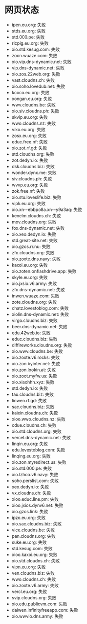 # 网页状态
- ipen.eu.org: 失败
- stds.eu.org: 失败
- std.000.pe: 失败
- ricpig.eu.org: 失败
- xio.std.kesug.com: 失败
- zoon.wuaze.com: 失败
- xio.vip.dns-dynamic.net: 失败
- vip.dns-dynamic.net: 失败
- xio.zos.22web.org: 失败
- vast.cloudns.ch: 失败
- xio.soho.lovedub.net: 失败
- kcoco.eu.org: 失败
- xongan.eu.org: 失败
- wwv.cloudns.be: 失败
- xio.siv.cloudns.ph: 失败
- skvip.eu.org: 失败
- wwo.cloudns.nz: 失败
- viko.eu.org: 失败
- zosx.eu.org: 失败
- educ.free.nf: 失败
- xio.zot.rf.gd: 失败
- std.cloudns.org: 失败
- zot.dedyn.io: 失败
- dsk.cloudns.biz: 失败
- wonder.dynx.me: 失败
- siv.cloudns.ph: 失败
- wvvp.eu.org: 失败
- zok.free.nf: 失败
- xio.stu.loveslife.biz: 失败
- vipk.eu.org: 失败
- xio.xn--ebbpo8a.xn--y9a3aq: 失败
- kenelm.cloudns.ch: 失败
- mov.cloudns.org: 失败
- fox.dns-dynamic.net: 失败
- xio.xeo.dedyn.io: 失败
- std.great-site.net: 失败
- xio.gzos.rr.nu: 失败
- zfo.cloudns.org: 失败
- xio.zoxte.dns.navy: 失败
- kaxoi.eu.org: 失败
- xio.zoten.onflashdrive.app: 失败
- skyle.eu.org: 失败
- xio.jxsio.v6.army: 失败
- zfo.dns-dynamic.net: 失败
- inwen.wuaze.com: 失败
- zote.cloudns.org: 失败
- chatz.lovestoblog.com: 失败
- xiolin.dns-dynamic.net: 失败
- virgo.cloudns.biz: 失败
- beer.dns-dynamic.net: 失败
- edu.42web.io: 失败
- educ.cloudns.biz: 失败
- diffireworks.cloudns.org: 失败
- xio.wwv.cloudns.be: 失败
- xio.zoxte.v6.rocks: 失败
- xio.zon.byinter.net: 失败
- xio.zon.lookin.at: 失败
- xio.zoot.myfw.us: 失败
- xio.xiaohhh.xyz: 失败
- std.dedyn.io: 失败
- tau.cloudns.biz: 失败
- linwen.rf.gd: 失败
- sac.cloudns.biz: 失败
- kaixin.cloudns.ch: 失败
- xioo.wwo.cloudns.nz: 失败
- cdue.cloudns.ch: 失败
- xio.std.cloudns.org: 失败
- vercel.dns-dynamic.net: 失败
- linqin.eu.org: 失败
- edu.lovestoblog.com: 失败
- linqing.eu.org: 失败
- xio.zon.myredirect.us: 失败
- xio.std.000.pe: 失败
- xio.lzhoo.v6.navy: 失败
- soho.perslist.com: 失败
- xeo.dedyn.io: 失败
- vx.cloudns.ch: 失败
- xioo.educ.line.pm: 失败
- xioo.jxios.dynv6.net: 失败
- xio.gzos.link: 失败
- ipzo.eu.org: 失败
- xio.sac.cloudns.biz: 失败
- vice.cloudns.be: 失败
- pan.cloudns.org: 失败
- suke.eu.org: 失败
- std.kesug.com: 失败
- xioo.kaxoi.eu.org: 失败
- xio.std.cloudns.ch: 失败
- vipn.eu.org: 失败
- ven.cloudns.biz: 失败
- wwo.cloudns.ch: 失败
- xio.zoxte.v6.army: 失败
- vercl.eu.org: 失败
- svip.cloudns.org: 失败
- xio.edu.publicvm.com: 失败
- daiwen.infinityfreeapp.com: 失败
- xio.wwvio.dns.army: 失败
